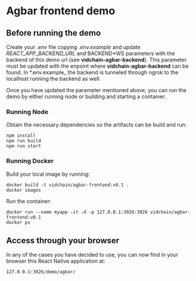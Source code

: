 # Agbar frontend demo

## Before running the demo

Create your _.env_ file copying _.env.example_ and update _REACT_APP_BACKEND_URL_ and BACKEND*WS parameters with the backend of this demo url (see **vidchain-agbar-backend**). This parameter must be updated with the enpoint where **vidchain-agbar-backend** can be found. In *.env.example\_ the backend is tunneled through ngrok to the localhost running the backend as well.

Once you have updated the parameter mentioned above, you can run the demo by either running node or building and starting a container.

### Running Node

Obtain the necessary dependencies so the artifacts can be build and run:

```
npm install
npm run build
npm run start
```

### Running Docker

Build your local image by running:

```
docker build -t vidchain/agbar-frontend:v0.1 .
docker images
```

Run the container:

```
docker run --name myapp -it -d -p 127.0.0.1:3026:3026 vidchain/agbar-frontend:v0.1
docker ps
```

## Access through your browser

In any of the cases you have decided to use, you can now find in your browser this React Native application at:

```
127.0.0.1:3026/demo/agbar/
```
